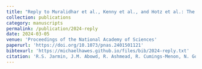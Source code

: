 ```yaml
---
title: "Reply to Muralidhar et al., Kenny et al., and Hotz et al.: The benefits of engagement with external research teams"
collection: publications
category: manuscripts
permalink: /publication/2024-reply
date: 2024-03-05
venue: 'Proceedings of the National Academy of Sciences'
paperurl: 'https://doi.org/10.1073/pnas.2401501121'
bibtexurl: 'https://michaelhawes.github.io/files/bib/2024-reply.txt'
citation: 'R.S. Jarmin, J.M. Abowd, R. Ashmead, R. Cumings-Menon, N. Goldschlag, M. Hawes, S.A. Keller, D. Kifer, P. Leclerc, J.P. Reiter, R.A. Rodríguez, I. Schmutte, V.A. Velkoff, & P.I. Zhuravlev, Reply to Muralidhar et al., Kenny et al., and Hotz et al.: The benefits of engagement with external research teams, Proc. Natl. Acad. Sci. U.S.A. 121 (11) e2401501121, https://doi.org/10.1073/pnas.2401501121 (2024).'
---
```


